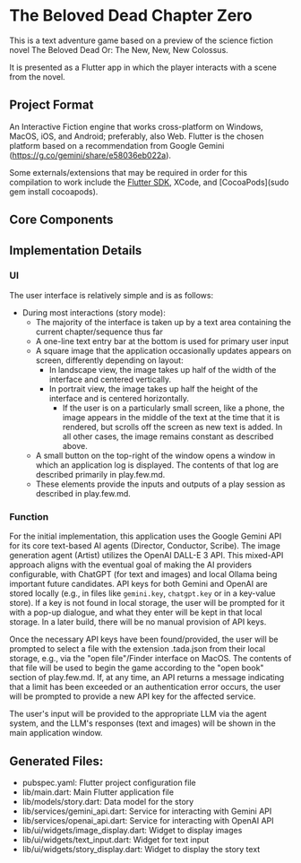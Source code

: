 # The Beloved Dead Chapter Zero
This is a text adventure game based on a preview of the science fiction novel The Beloved Dead Or: The New, New, New Colossus.

It is presented as a Flutter app in which the player interacts with a scene from the novel.

## Project Format
An Interactive Fiction engine that works cross-platform on Windows, MacOS, iOS, and Android; preferably, also Web. Flutter is the chosen platform based on a recommendation from Google Gemini (https://g.co/gemini/share/e58036eb022a).

Some externals/extensions that may be required in order for this compilation to work include the [Flutter SDK](https://docs.flutter.dev/get-started/install/macos/desktop), XCode, and [CocoaPods](sudo gem install cocoapods).
## Core Components

## Implementation Details
### UI
The user interface is relatively simple and is as follows:
- During most interactions (story mode):
  - The majority of the interface is taken up by a text area containing the current chapter/sequence thus far
  - A one-line text entry bar at the bottom is used for primary user input
  - A square image that the application occasionally updates appears on screen, differently depending on layout:
    - In landscape view, the image takes up half of the width of the interface and centered vertically.
    - In portrait view, the image takes up half the height of the interface and is centered horizontally.
      - If the user is on a particularly small screen, like a phone, the image appears in the middle of the text at the time that it is rendered, but scrolls off the screen as new text is added. In all other cases, the image remains constant as described above.
  - A small button on the top-right of the window opens a window in which an application log is displayed. The contents of that log are described primarily in play.few.md.
  - These elements provide the inputs and outputs of a play session as described in play.few.md.
### Function
For the initial implementation, this application uses the Google Gemini API for its core text-based AI agents (Director, Conductor, Scribe). The image generation agent (Artist) utilizes the OpenAI DALL-E 3 API. This mixed-API approach aligns with the eventual goal of making the AI providers configurable, with ChatGPT (for text and images) and local Ollama being important future candidates. API keys for both Gemini and OpenAI are stored locally (e.g., in files like `gemini.key`, `chatgpt.key` or in a key-value store). If a key is not found in local storage, the user will be prompted for it with a pop-up dialogue, and what they enter will be kept in that local storage. In a later build, there will be no manual provision of API keys.

Once the necessary API keys have been found/provided, the user will be prompted to select a file with the extension .tada.json from their local storage, e.g., via the "open file"/Finder interface on MacOS. The contents of that file will be used to begin the game according to the "open book" section of play.few.md. If, at any time, an API returns a message indicating that a limit has been exceeded or an authentication error occurs, the user will be prompted to provide a new API key for the affected service.

The user's input will be provided to the appropriate LLM via the agent system, and the LLM's responses (text and images) will be shown in the main application window.

## Generated Files:
- pubspec.yaml: Flutter project configuration file
- lib/main.dart: Main Flutter application file
- lib/models/story.dart: Data model for the story
- lib/services/gemini_api.dart: Service for interacting with Gemini API
- lib/services/openai_api.dart: Service for interacting with OpenAI API
- lib/ui/widgets/image_display.dart: Widget to display images
- lib/ui/widgets/text_input.dart: Widget for text input
- lib/ui/widgets/story_display.dart: Widget to display the story text
